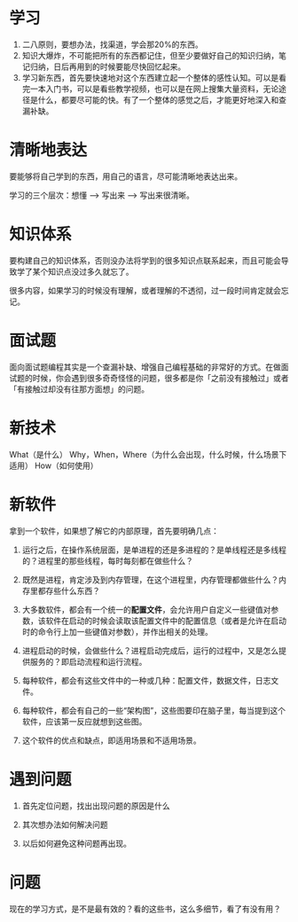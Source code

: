 
# 学习

1. 二八原则，要想办法，找渠道，学会那20%的东西。
2. 知识大爆炸，不可能把所有的东西都记住，但至少要做好自己的知识归纳，笔记归纳，日后再用到的时候要能尽快回忆起来。
3. 学习新东西，首先要快速地对这个东西建立起一个整体的感性认知。可以是看完一本入门书，可以是看些教学视频，也可以是在网上搜集大量资料，无论途径是什么，都要尽可能的快。有了一个整体的感觉之后，才能更好地深入和查漏补缺。

# 清晰地表达

要能够将自己学到的东西，用自己的语言，尽可能清晰地表达出来。

学习的三个层次：想懂 --> 写出来 --> 写出来很清晰。

# 知识体系

要构建自己的知识体系，否则没办法将学到的很多知识点联系起来，而且可能会导致学了某个知识点没过多久就忘了。

很多内容，如果学习的时候没有理解，或者理解的不透彻，过一段时间肯定就会忘记。

# 面试题

面向面试题编程其实是一个查漏补缺、增强自己编程基础的非常好的方式。在做面试题的时候，你会遇到很多奇奇怪怪的问题，很多都是你「之前没有接触过」或者「有接触过却没有往那方面想」的问题。

# 新技术

What（是什么）
Why，When，Where（为什么会出现，什么时候，什么场景下适用）
How（如何使用）

# 新软件

拿到一个软件，如果想了解它的内部原理，首先要明确几点：

1. 运行之后，在操作系统层面，是单进程的还是多进程的？是单线程还是多线程的？进程里的那些线程，每时每刻都在做些什么？

2. 既然是进程，肯定涉及到内存管理，在这个进程里，内存管理都做些什么？内存里都存些什么东西？

3. 大多数软件，都会有一个统一的**配置文件**，会允许用户自定义一些键值对参数，该软件在启动的时候会读取该配置文件中的配置信息（或者是允许在启动时的命令行上加一些键值对参数），并作出相关的处理。

4. 进程启动的时候，会做些什么？进程启动完成后，运行的过程中，又是怎么提供服务的？即启动流程和运行流程。

5. 每种软件，都会有这些文件中的一种或几种：配置文件，数据文件，日志文件。

6. 每种软件，都会有自己的一些“架构图”，这些图要印在脑子里，每当提到这个软件，应该第一反应就想到这些图。

7. 这个软件的优点和缺点，即适用场景和不适用场景。


# 遇到问题

1. 首先定位问题，找出出现问题的原因是什么

2. 其次想办法如何解决问题

3. 以后如何避免这种问题再出现。


# 问题

现在的学习方式，是不是最有效的？看的这些书，这么多细节，看了有没有用？



